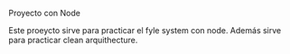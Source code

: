 Proyecto con Node

Este proeycto sirve para practicar el fyle system con node. Además sirve para practicar clean arquithecture. 
